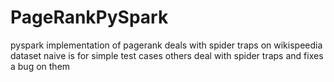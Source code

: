 # PageRankPySpark
pyspark implementation of pagerank deals with spider traps on wikispeedia dataset
naive is for simple test cases
others deal with spider traps and fixes a bug on them
